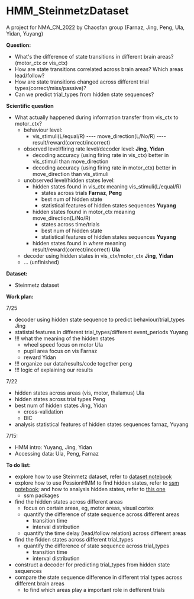# HMM_SteinmetzDataset
A project for NMA_CN_2022 by Chaosfan group (Farnaz, Jing, Peng, Ula, Yidan, Yuyang)

**Question:**
- What's the difference of state transitions in different brain areas? (motor_ctx or vis_ctx)
- How are state transitions correlated across brain areas? Which areas lead/follow?
- How are state transitions changed across different trial types(correct/miss/passive)? 
- Can we predict trial_types from hidden state sequences?

**Scientific question**
- What actually happened during information transfer from vis_ctx to motor_ctx?
    - behaviour level: 
        - vis_stimuli(L/equal/R) ---- move_direction(L/No/R) ---- result/reward(correct/incorrect)
    - observed level/firing rate level/decoder level: **Jing**, **Yidan**
        - decoding accuracy (using firing rate in vis_ctx) better in vis_stimuli than move_direction
        - decoding accuracy (using firing rate in motor_ctx) better in move_direction than vis_stimuli
    - unobserved level/hidden states level:
        - hidden states found in vis_ctx meaning vis_stimuli(L/equal/R)  
            - states across trials      **Farnaz**, **Peng**
            - best num of hidden state
            - statistical features of hidden states sequences    **Yuyang**
        - hidden states found in motor_ctx meaning move_direction(L/No/R)   
            - states across time/trials
            - best num of hidden state
            - statistical features of hidden states sequences    **Yuyang**
        - hidden states found in *where* meaning result/reward(correct/incorrect)   **Ula**
    - decoder using hidden states in vis_ctx/motor_ctx  **Jing**, **Yidan**
    - ... (unfinished)

**Dataset:**
- Steinmetz dataset

**Work plan:**

7/25
- decoder using hidden state sequence to predict behaviour/trial_types  Jing
- statistal features in different trial_types/different event_periods   Yuyang
- !!! what the meaning of the hidden states
    - wheel speed focus on motor    Ula
    - pupil area focus on vis        Farnaz
    - reward   Yidan
- !!! organize our data/results/code together  peng
- !!! logic of explaining our results

7/22
- hidden states across areas (vis, motor, thalamus) Ula
- hidden states across trial types  Peng
- best num of hidden states  Jing, Yidan
    - cross-validation
    - BIC
- analysis statistical features of hidden states sequences farnaz, Yuyang

7/15:
- HMM intro: Yuyang, Jing, Yidan
- Accessing data: Ula, Peng, Farnaz

**To do list:**
- explore how to use Steinmetz dataset, refer to [dataset notebook](https://colab.research.google.com/github/NeuromatchAcademy/course-content/blob/main/projects/neurons/load_steinmetz_decisions.ipynb)
- explore how to use PossionHMM to find hidden states, refer to [ssm notebook](https://github.com/lindermanlab/ssm/blob/master/notebooks/Poisson%20HMM%20Demo.ipynb); and how to analysis hidden states, refer to [this one](https://github.com/mazzulab/ANDA_HMM_Course/blob/main/HMM-Introduction_ANDA_Solutions.ipynb)
    - ssm packages
- find the hidden states across different areas
    - focus on certain areas, eg, motor areas, visual cortex
    - quantify the difference of state sequence across different areas
        - transition time
        - interval distribution
    - quantify the time delay (lead/follow relation) across different areas
- find the fidden states across different trial_types
    - quantify the difference of state sequence across trial_types
        - transition time
        - interval distribution
- construct a decoder for predicting trial_types from hidden state sequences
- compare the state sequence difference in different trial types across different brain areas
    - to find which areas play a important role in defferent trials